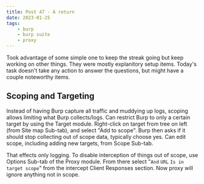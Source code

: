```yaml
---
title: Post 47 - A return
date: 2023-01-25
tags:
    - burp
    - burp suite
    - proxy
---
```

Took advantage of some simple one to keep the streak going but keep working on other things. They were mostly explanitory setup items. Today's task doesn't take any action to answer the questions, but might have a couple noteworthy items.

## Scoping and Targeting
Instead of having Burp capture all traffic and muddying up logs, scoping allows limiting what Burp collects/logs. Can restrict Burp to only a certain target by using the Target module. Right-click on target from tree on left (from Site map Sub-tab), and select "Add to scope". Burp then asks if it should stop collecting out of scope data, typically choose yes. Can edit scope, including adding new targets, from Scope Sub-tab. 

That effects only logging. To disable interception of things out of scope, use Options Sub-tab of the Proxy module. From there select "<code>And</code> <code>URL</code> <code>Is in target scope</code>" from the intercept Client Responses section. Now proxy will ignore anything not in scope. 